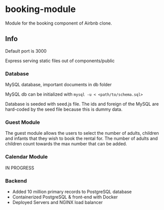 # booking-module

Module for the booking component of Airbnb clone.


## Info
Default port is 3000

Express serving static files out of components/public


### Database
MySQL database, important documents in db folder

MySQL db can be initialized with ```mysql -u < <path/to/schema.sql>```

Database is seeded with seed.js file. The ids and foreign of the MySQL are hard-coded by the seed file because this is dummy data.

### Guest Module
The guest module allows the users to select the number of adults, children and infants that they wish to book the rental for. The number of adults and children count towards the max number that can be added.

### Calendar Module
IN PROGRESS

### Backend
- Added 10 million primary records to PostgreSQL database
- Containerized PostgreSQL & front-end with Docker
- Deployed Servers and NGINX load balancer


